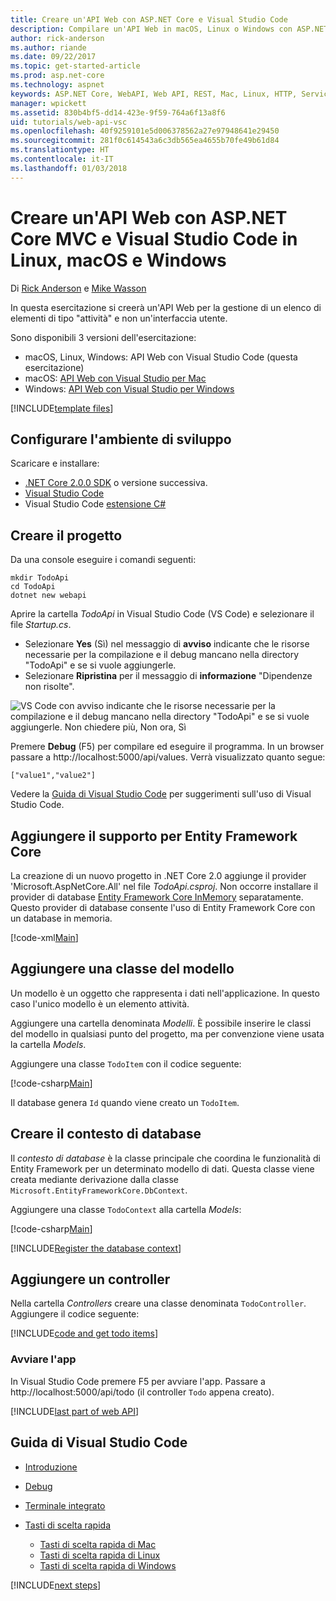 ```yaml
---
title: Creare un'API Web con ASP.NET Core e Visual Studio Code
description: Compilare un'API Web in macOS, Linux o Windows con ASP.NET Core MVC e Visual Studio Code
author: rick-anderson
ms.author: riande
ms.date: 09/22/2017
ms.topic: get-started-article
ms.prod: asp.net-core
ms.technology: aspnet
keywords: ASP.NET Core, WebAPI, Web API, REST, Mac, Linux, HTTP, Service, HTTP Service,VS Code
manager: wpickett
ms.assetid: 830b4bf5-dd14-423e-9f59-764a6f13a8f6
uid: tutorials/web-api-vsc
ms.openlocfilehash: 40f9259101e5d006378562a27e97948641e29450
ms.sourcegitcommit: 281f0c614543a6c3db565ea4655b70fe49b61d84
ms.translationtype: HT
ms.contentlocale: it-IT
ms.lasthandoff: 01/03/2018
---
```

# <a name="create-a-web-api-with-aspnet-core-mvc-and-visual-studio-code-on-linux-macos-and-windows"></a>Creare un'API Web con ASP.NET Core MVC e Visual Studio Code in Linux, macOS e Windows

Di [Rick Anderson](https://twitter.com/RickAndMSFT) e [Mike Wasson](https://github.com/mikewasson)

In questa esercitazione si creerà un'API Web per la gestione di un elenco di elementi di tipo "attività" e non un'interfaccia utente.

Sono disponibili 3 versioni dell'esercitazione:

* macOS, Linux, Windows: API Web con Visual Studio Code (questa esercitazione)
* macOS: [API Web con Visual Studio per Mac](xref:tutorials/first-web-api-mac)
* Windows: [API Web con Visual Studio per Windows](xref:tutorials/first-web-api)

<!-- WARNING: The code AND images in this doc are used by uid: tutorials/web-api-vsc, tutorials/first-web-api-mac and tutorials/first-web-api. If you change any code/images in this tutorial, update uid: tutorials/web-api-vsc -->

[!INCLUDE[template files](../includes/webApi/intro.md)]

## <a name="set-up-your-development-environment"></a>Configurare l'ambiente di sviluppo

Scaricare e installare:
- [.NET Core 2.0.0 SDK](https://www.microsoft.com/net/core) o versione successiva.
- [Visual Studio Code](https://code.visualstudio.com)
- Visual Studio Code [estensione C#](https://marketplace.visualstudio.com/items?itemName=ms-vscode.csharp)

## <a name="create-the-project"></a>Creare il progetto

Da una console eseguire i comandi seguenti:

```console
mkdir TodoApi
cd TodoApi
dotnet new webapi
```

Aprire la cartella *TodoApi* in Visual Studio Code (VS Code) e selezionare il file *Startup.cs*.

- Selezionare **Yes** (Sì) nel messaggio di **avviso** indicante che le risorse necessarie per la compilazione e il debug mancano nella directory "TodoApi" e se si vuole aggiungerle.
- Selezionare **Ripristina** per il messaggio di **informazione** "Dipendenze non risolte".

<!-- uid: tutorials/first-mvc-app-xplat/start-mvc uses the pic below. If you change it, make sure it's consistent -->

![VS Code con avviso indicante che le risorse necessarie per la compilazione e il debug mancano nella directory "TodoApi" e se si vuole aggiungerle. Non chiedere più, Non ora, Sì](web-api-vsc/_static/vsc_restore.png)

Premere **Debug** (F5) per compilare ed eseguire il programma. In un browser passare a http://localhost:5000/api/values. Verrà visualizzato quanto segue:

`["value1","value2"]`

Vedere la [Guida di Visual Studio Code](#visual-studio-code-help) per suggerimenti sull'uso di Visual Studio Code.

## <a name="add-support-for-entity-framework-core"></a>Aggiungere il supporto per Entity Framework Core

La creazione di un nuovo progetto in .NET Core 2.0 aggiunge il provider 'Microsoft.AspNetCore.All' nel file *TodoApi.csproj*. Non occorre installare il provider di database [Entity Framework Core InMemory](https://docs.microsoft.com/ef/core/providers/in-memory/) separatamente. Questo provider di database consente l'uso di Entity Framework Core con un database in memoria.

[!code-xml[Main](web-api-vsc/sample/TodoApi/TodoApi.csproj?highlight=12)]

## <a name="add-a-model-class"></a>Aggiungere una classe del modello

Un modello è un oggetto che rappresenta i dati nell'applicazione. In questo caso l'unico modello è un elemento attività.

Aggiungere una cartella denominata *Modelli*. È possibile inserire le classi del modello in qualsiasi punto del progetto, ma per convenzione viene usata la cartella *Models*.

Aggiungere una classe `TodoItem` con il codice seguente:

[!code-csharp[Main](first-web-api/sample/TodoApi/Models/TodoItem.cs)]

Il database genera `Id` quando viene creato un `TodoItem`.

## <a name="create-the-database-context"></a>Creare il contesto di database

Il *contesto di database* è la classe principale che coordina le funzionalità di Entity Framework per un determinato modello di dati. Questa classe viene creata mediante derivazione dalla classe `Microsoft.EntityFrameworkCore.DbContext`.

Aggiungere una classe `TodoContext` alla cartella *Models*:

[!code-csharp[Main](first-web-api/sample/TodoApi/Models/TodoContext.cs)]

[!INCLUDE[Register the database context](../includes/webApi/register_dbContext.md)]

## <a name="add-a-controller"></a>Aggiungere un controller

Nella cartella *Controllers* creare una classe denominata `TodoController`. Aggiungere il codice seguente:

[!INCLUDE[code and get todo items](../includes/webApi/getTodoItems.md)]

### <a name="launch-the-app"></a>Avviare l'app

In Visual Studio Code premere F5 per avviare l'app. Passare a http://localhost:5000/api/todo (il controller `Todo` appena creato).

[!INCLUDE[last part of web API](../includes/webApi/end.md)]

## <a name="visual-studio-code-help"></a>Guida di Visual Studio Code

- [Introduzione](https://code.visualstudio.com/docs)
- [Debug](https://code.visualstudio.com/docs/editor/debugging)
- [Terminale integrato](https://code.visualstudio.com/docs/editor/integrated-terminal)
- [Tasti di scelta rapida](https://code.visualstudio.com/docs/getstarted/keybindings#_keyboard-shortcuts-reference)

  - [Tasti di scelta rapida di Mac](https://code.visualstudio.com/shortcuts/keyboard-shortcuts-macos.pdf)
  - [Tasti di scelta rapida di Linux](https://code.visualstudio.com/shortcuts/keyboard-shortcuts-linux.pdf)
  - [Tasti di scelta rapida di Windows](https://code.visualstudio.com/shortcuts/keyboard-shortcuts-windows.pdf)

[!INCLUDE[next steps](../includes/webApi/next.md)]


